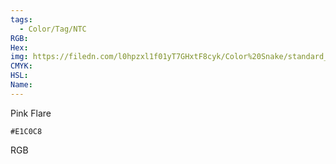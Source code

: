```yaml
---
tags:
  - Color/Tag/NTC
RGB:
Hex:
img: https://filedn.com/l0hpzxl1f01yT7GHxtF8cyk/Color%20Snake/standard_csv_to_svg/%23/E1C0C8.svg
CMYK:
HSL:
Name:
---
```

Pink Flare
```palette
#E1C0C8
```
RGB
